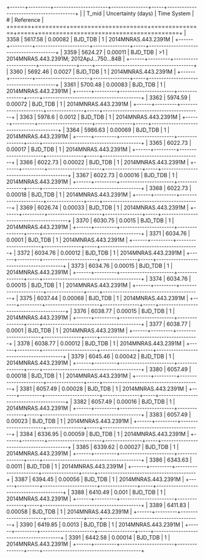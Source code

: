 +------+---------+----------------------+---------------+-----+----------------------------------------+
|      |   T_mid |   Uncertainty (days) | Time System   | #   | Reference                              |
+======+=========+======================+===============+=====+========================================+
| 3358 | 5617.58 |              0.00082 | BJD_TDB       | 1   | 2014MNRAS.443.2391M                    |
+------+---------+----------------------+---------------+-----+----------------------------------------+
| 3359 | 5624.27 |              0.00011 | BJD_TDB       | >1  | 2014MNRAS.443.2391M; 2012ApJ…750...84B |
+------+---------+----------------------+---------------+-----+----------------------------------------+
| 3360 | 5692.46 |              0.0027  | BJD_TDB       | 1   | 2014MNRAS.443.2391M                    |
+------+---------+----------------------+---------------+-----+----------------------------------------+
| 3361 | 5700.48 |              0.00083 | BJD_TDB       | 1   | 2014MNRAS.443.2391M                    |
+------+---------+----------------------+---------------+-----+----------------------------------------+
| 3362 | 5974.59 |              0.00072 | BJD_TDB       | 1   | 2014MNRAS.443.2391M                    |
+------+---------+----------------------+---------------+-----+----------------------------------------+
| 3363 | 5978.6  |              0.0012  | BJD_TDB       | 1   | 2014MNRAS.443.2391M                    |
+------+---------+----------------------+---------------+-----+----------------------------------------+
| 3364 | 5986.63 |              0.00069 | BJD_TDB       | 1   | 2014MNRAS.443.2391M                    |
+------+---------+----------------------+---------------+-----+----------------------------------------+
| 3365 | 6022.73 |              0.00017 | BJD_TDB       | 1   | 2014MNRAS.443.2391M                    |
+------+---------+----------------------+---------------+-----+----------------------------------------+
| 3366 | 6022.73 |              0.00022 | BJD_TDB       | 1   | 2014MNRAS.443.2391M                    |
+------+---------+----------------------+---------------+-----+----------------------------------------+
| 3367 | 6022.73 |              0.00016 | BJD_TDB       | 1   | 2014MNRAS.443.2391M                    |
+------+---------+----------------------+---------------+-----+----------------------------------------+
| 3368 | 6022.73 |              0.00018 | BJD_TDB       | 1   | 2014MNRAS.443.2391M                    |
+------+---------+----------------------+---------------+-----+----------------------------------------+
| 3369 | 6026.74 |              0.00033 | BJD_TDB       | 1   | 2014MNRAS.443.2391M                    |
+------+---------+----------------------+---------------+-----+----------------------------------------+
| 3370 | 6030.75 |              0.0015  | BJD_TDB       | 1   | 2014MNRAS.443.2391M                    |
+------+---------+----------------------+---------------+-----+----------------------------------------+
| 3371 | 6034.76 |              0.0001  | BJD_TDB       | 1   | 2014MNRAS.443.2391M                    |
+------+---------+----------------------+---------------+-----+----------------------------------------+
| 3372 | 6034.76 |              0.00012 | BJD_TDB       | 1   | 2014MNRAS.443.2391M                    |
+------+---------+----------------------+---------------+-----+----------------------------------------+
| 3373 | 6034.76 |              0.00015 | BJD_TDB       | 1   | 2014MNRAS.443.2391M                    |
+------+---------+----------------------+---------------+-----+----------------------------------------+
| 3374 | 6034.76 |              0.00015 | BJD_TDB       | 1   | 2014MNRAS.443.2391M                    |
+------+---------+----------------------+---------------+-----+----------------------------------------+
| 3375 | 6037.44 |              0.00068 | BJD_TDB       | 1   | 2014MNRAS.443.2391M                    |
+------+---------+----------------------+---------------+-----+----------------------------------------+
| 3376 | 6038.77 |              0.00015 | BJD_TDB       | 1   | 2014MNRAS.443.2391M                    |
+------+---------+----------------------+---------------+-----+----------------------------------------+
| 3377 | 6038.77 |              0.0001  | BJD_TDB       | 1   | 2014MNRAS.443.2391M                    |
+------+---------+----------------------+---------------+-----+----------------------------------------+
| 3378 | 6038.77 |              0.00012 | BJD_TDB       | 1   | 2014MNRAS.443.2391M                    |
+------+---------+----------------------+---------------+-----+----------------------------------------+
| 3379 | 6045.46 |              0.00042 | BJD_TDB       | 1   | 2014MNRAS.443.2391M                    |
+------+---------+----------------------+---------------+-----+----------------------------------------+
| 3380 | 6057.49 |              0.00018 | BJD_TDB       | 1   | 2014MNRAS.443.2391M                    |
+------+---------+----------------------+---------------+-----+----------------------------------------+
| 3381 | 6057.49 |              0.00028 | BJD_TDB       | 1   | 2014MNRAS.443.2391M                    |
+------+---------+----------------------+---------------+-----+----------------------------------------+
| 3382 | 6057.49 |              0.00016 | BJD_TDB       | 1   | 2014MNRAS.443.2391M                    |
+------+---------+----------------------+---------------+-----+----------------------------------------+
| 3383 | 6057.49 |              0.00023 | BJD_TDB       | 1   | 2014MNRAS.443.2391M                    |
+------+---------+----------------------+---------------+-----+----------------------------------------+
| 3384 | 6336.95 |              0.00059 | BJD_TDB       | 1   | 2014MNRAS.443.2391M                    |
+------+---------+----------------------+---------------+-----+----------------------------------------+
| 3385 | 6339.62 |              0.00027 | BJD_TDB       | 1   | 2014MNRAS.443.2391M                    |
+------+---------+----------------------+---------------+-----+----------------------------------------+
| 3386 | 6343.63 |              0.0011  | BJD_TDB       | 1   | 2014MNRAS.443.2391M                    |
+------+---------+----------------------+---------------+-----+----------------------------------------+
| 3387 | 6394.45 |              0.00056 | BJD_TDB       | 1   | 2014MNRAS.443.2391M                    |
+------+---------+----------------------+---------------+-----+----------------------------------------+
| 3388 | 6410.49 |              0.001   | BJD_TDB       | 1   | 2014MNRAS.443.2391M                    |
+------+---------+----------------------+---------------+-----+----------------------------------------+
| 3389 | 6411.83 |              0.00058 | BJD_TDB       | 1   | 2014MNRAS.443.2391M                    |
+------+---------+----------------------+---------------+-----+----------------------------------------+
| 3390 | 6419.85 |              0.0013  | BJD_TDB       | 1   | 2014MNRAS.443.2391M                    |
+------+---------+----------------------+---------------+-----+----------------------------------------+
| 3391 | 6442.58 |              0.00014 | BJD_TDB       | 1   | 2014MNRAS.443.2391M                    |
+------+---------+----------------------+---------------+-----+----------------------------------------+